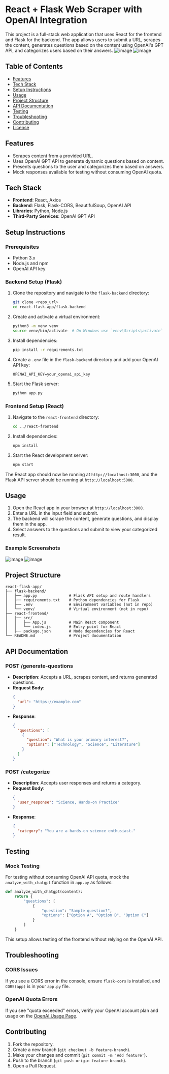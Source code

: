 # React + Flask Web Scraper with OpenAI Integration

This project is a full-stack web application that uses React for the frontend and Flask for the backend. The app allows users to submit a URL, scrapes the content, generates questions based on the content using OpenAI's GPT API, and categorizes users based on their answers.
![image](https://github.com/user-attachments/assets/108919fa-a40f-4450-8c9d-c0fd0ab26d59)
![image](https://github.com/user-attachments/assets/ed62e099-e7f1-469a-8192-ec54ff6b043b)


## Table of Contents

- [Features](#features)
- [Tech Stack](#tech-stack)
- [Setup Instructions](#setup-instructions)
- [Usage](#usage)
- [Project Structure](#project-structure)
- [API Documentation](#api-documentation)
- [Testing](#testing)
- [Troubleshooting](#troubleshooting)
- [Contributing](#contributing)
- [License](#license)

## Features

- Scrapes content from a provided URL.
- Uses OpenAI GPT API to generate dynamic questions based on content.
- Presents questions to the user and categorizes them based on answers.
- Mock responses available for testing without consuming OpenAI quota.

## Tech Stack

- **Frontend**: React, Axios
- **Backend**: Flask, Flask-CORS, BeautifulSoup, OpenAI API
- **Libraries**: Python, Node.js
- **Third-Party Services**: OpenAI GPT API

## Setup Instructions

### Prerequisites

- Python 3.x
- Node.js and npm
- OpenAI API key

### Backend Setup (Flask)

1. Clone the repository and navigate to the `flask-backend` directory:
   ```bash
   git clone <repo_url>
   cd react-flask-app/flask-backend
   ```

2. Create and activate a virtual environment:
   ```bash
   python3 -m venv venv
   source venv/bin/activate  # On Windows use `venv\Scripts\activate`
   ```

3. Install dependencies:
   ```bash
   pip install -r requirements.txt
   ```

4. Create a `.env` file in the `flask-backend` directory and add your OpenAI API key:
   ```plaintext
   OPENAI_API_KEY=your_openai_api_key
   ```

5. Start the Flask server:
   ```bash
   python app.py
   ```

### Frontend Setup (React)

1. Navigate to the `react-frontend` directory:
   ```bash
   cd ../react-frontend
   ```

2. Install dependencies:
   ```bash
   npm install
   ```

3. Start the React development server:
   ```bash
   npm start
   ```

The React app should now be running at `http://localhost:3000`, and the Flask API server should be running at `http://localhost:5000`.

## Usage

1. Open the React app in your browser at `http://localhost:3000`.
2. Enter a URL in the input field and submit.
3. The backend will scrape the content, generate questions, and display them in the app.
4. Select answers to the questions and submit to view your categorized result.

### Example Screenshots
![image](https://github.com/user-attachments/assets/3787926c-4938-41c0-81ff-706d3883a442)
![image](https://github.com/user-attachments/assets/1049446b-fcaf-467a-9e6d-6aa3decb7c31)



## Project Structure

```plaintext
react-flask-app/
├── flask-backend/
│   ├── app.py              # Flask API setup and route handlers
│   ├── requirements.txt    # Python dependencies for Flask
│   ├── .env                # Environment variables (not in repo)
│   └── venv/               # Virtual environment (not in repo)
├── react-frontend/
│   ├── src/
│   │   ├── App.js          # Main React component
│   │   └── index.js        # Entry point for React
│   ├── package.json        # Node dependencies for React
└── README.md               # Project documentation
```

## API Documentation

### POST /generate-questions
- **Description**: Accepts a URL, scrapes content, and returns generated questions.
- **Request Body**:
  ```json
  {
    "url": "https://example.com"
  }
  ```
- **Response**:
  ```json
  {
    "questions": [
      {
        "question": "What is your primary interest?",
        "options": ["Technology", "Science", "Literature"]
      }
    ]
  }
  ```

### POST /categorize
- **Description**: Accepts user responses and returns a category.
- **Request Body**:
  ```json
  {
    "user_response": "Science, Hands-on Practice"
  }
  ```
- **Response**:
  ```json
  {
    "category": "You are a hands-on science enthusiast."
  }
  ```

## Testing

### Mock Testing
For testing without consuming OpenAI API quota, mock the `analyze_with_chatgpt` function in `app.py` as follows:

```python
def analyze_with_chatgpt(content):
    return {
        "questions": [
            {
                "question": "Sample question?",
                "options": ["Option A", "Option B", "Option C"]
            }
        ]
    }
```

This setup allows testing of the frontend without relying on the OpenAI API.

## Troubleshooting

### CORS Issues
If you see a CORS error in the console, ensure `flask-cors` is installed, and `CORS(app)` is in your `app.py` file.

### OpenAI Quota Errors
If you see "quota exceeded" errors, verify your OpenAI account plan and usage on the [OpenAI Usage Page](https://platform.openai.com/account/usage).

## Contributing

1. Fork the repository.
2. Create a new branch (`git checkout -b feature-branch`).
3. Make your changes and commit (`git commit -m 'Add feature'`).
4. Push to the branch (`git push origin feature-branch`).
5. Open a Pull Request.


